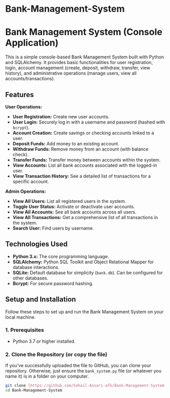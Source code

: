 # Bank-Management-System

# Bank Management System (Console Application)

This is a simple console-based Bank Management System built with Python and SQLAlchemy. It provides basic functionalities for user registration, login, account management (create, deposit, withdraw, transfer, view history), and administrative operations (manage users, view all accounts/transactions).

## Features

**User Operations:**
* **User Registration:** Create new user accounts.
* **User Login:** Securely log in with a username and password (hashed with `bcrypt`).
* **Account Creation:** Create savings or checking accounts linked to a user.
* **Deposit Funds:** Add money to an existing account.
* **Withdraw Funds:** Remove money from an account (with balance check).
* **Transfer Funds:** Transfer money between accounts within the system.
* **View Accounts:** List all bank accounts associated with the logged-in user.
* **View Transaction History:** See a detailed list of transactions for a specific account.

**Admin Operations:**
* **View All Users:** List all registered users in the system.
* **Toggle User Status:** Activate or deactivate user accounts.
* **View All Accounts:** See all bank accounts across all users.
* **View All Transactions:** Get a comprehensive list of all transactions in the system.
* **Search User:** Find users by username.

## Technologies Used

* **Python 3.x:** The core programming language.
* **SQLAlchemy:** Python SQL Toolkit and Object Relational Mapper for database interactions.
* **SQLite:** Default database for simplicity (`bank.db`). Can be configured for other databases.
* **Bcrypt:** For secure password hashing.

## Setup and Installation

Follow these steps to set up and run the Bank Management System on your local machine.

### 1. Prerequisites

* Python 3.7 or higher installed.

### 2. Clone the Repository (or copy the file)

If you've successfully uploaded the file to GitHub, you can clone your repository. Otherwise, just ensure the `bank_system.py` file (or whatever you name it) is in a folder on your computer.

```bash
git clone [https://github.com/Sohail-Ansari-afk/Bank-Management-System.git](https://github.com/Sohail-Ansari-afk/Bank-Management-System.git)
cd Bank-Management-System
